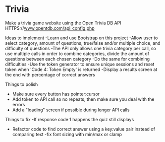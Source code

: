 # Trivia
Make a trivia game website using the Open Trivia DB API
HTTPS://www.opentdb.com/api_config.php

Ideas to implement
-Learn and use Bootstrap on this project
-Allow user to select category, amount of questions, true/false and/or multiple choice, and difficulty of questions
-The API only allows one trivia category per call, so use multiple calls in order to combine categories, divide the amount of questions between each chosen category
-Do the same for combining difficulties
-Use the token generator to ensure unique sessions and
reset token when 'Code 4: Token Empty' is returned
-Display a results screen at the end with percentage of correct answers

Things to polish
- Make sure every button has pointer:cursor
- Add token to API call so no repeats, then make sure you deal with the errors
- Add a "loading" screen if possible during longer API calls

Things to fix
-If response code 1 happens the quiz still displays
- Refactor code to find correct answer using a key:value pair instead of comparing text
-fix font sizing with min/max or clamp